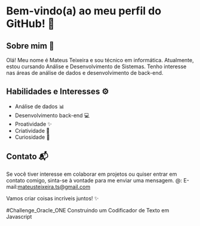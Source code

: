 # Bem-vindo(a) ao meu perfil do GitHub! 👋

## Sobre mim 📝
Olá! Meu nome é Mateus Teixeira e sou técnico em informática. Atualmente, estou cursando Análise e Desenvolvimento de Sistemas. Tenho interesse nas áreas de análise de dados e desenvolvimento de back-end.

## Habilidades e Interesses ⚙️
- Análise de dados 📊
- Desenvolvimento back-end 💻
- Proatividade ✨
- Criatividade 🎨
- Curiosidade 🤔

## Contato 📬
Se você tiver interesse em colaborar em projetos ou quiser entrar em contato comigo, sinta-se à vontade para me enviar uma mensagem.
@: E-mail:mateusteixeira.ts@gmail.com

Vamos criar coisas incríveis juntos! ✨

#Challenge_Oracle_ONE
Construindo um Codificador de Texto em Javascript
